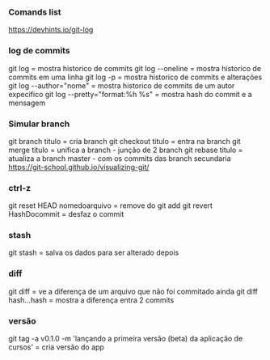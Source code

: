 
### Comands list 
https://devhints.io/git-log

### log de commits
git log                         = mostra historico de commits 
git log --oneline               = mostra historico de commits em uma linha
git log -p                      = mostra historico de commits e alterações
git log --author="nome"         = mostra historico de commits de um autor expecifico 
git log --pretty="format:%h %s" = mostra hash do commit e a mensagem 

### Simular branch
git branch titulo                = cria branch 
git checkout titulo              = entra na branch
git merge titulo                 = unifica a branch - junção de 2 branch
git rebase titulo                = atualiza a branch master - com os commits das branch secundaria 
https://git-school.github.io/visualizing-git/

### ctrl-z
git reset HEAD nomedoarquivo     = remove do git add
git revert HashDocommit          = desfaz o commit

### stash
git stash                          = salva os dados para ser alterado depois

### diff
git diff  = ve a diferença de um arquivo que não foi commitado ainda 
git diff hash...hash = mostra a diferença entra 2 commits 

### versão
git tag -a v0.1.0 -m 'lançando a primeira versão (beta) da aplicação de cursos' = cria versão do app 

